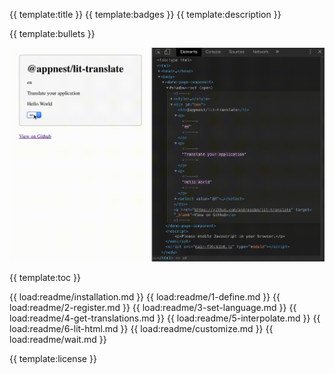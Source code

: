 {{ template:title }}
{{ template:badges }}
{{ template:description }}

{{ template:bullets }}

<img src="https://raw.githubusercontent.com/andreasbm/lit-translate/master/example.gif" width="600">

{{ template:toc }}

{{ load:readme/installation.md }}
{{ load:readme/1-define.md }}
{{ load:readme/2-register.md }}
{{ load:readme/3-set-language.md }}
{{ load:readme/4-get-translations.md }}
{{ load:readme/5-interpolate.md }}
{{ load:readme/6-lit-html.md }}
{{ load:readme/customize.md }}
{{ load:readme/wait.md }}

{{ template:license }}